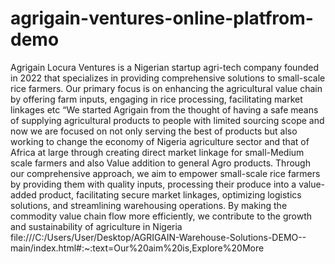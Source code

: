 # agrigain-ventures-online-platfrom-demo
Agrigain Locura Ventures is a Nigerian startup agri-tech company founded in 2022 that specializes in providing comprehensive solutions to small-scale rice farmers. Our primary focus is on enhancing the agricultural value chain by offering farm inputs, engaging in rice processing, facilitating market linkages etc 
“We started Agrigain from the thought of having a safe means of supplying agricultural products to people with limited sourcing scope and now we are focused on not only serving the best of products but also working to change the economy of Nigeria agriculture sector and that of Africa at large through creating direct market linkage for small-Medium scale farmers and also Value addition to general Agro products. Through our comprehensive approach, we aim to empower small-scale rice farmers by providing them with quality inputs, processing their produce into a value-added product, facilitating secure market linkages, optimizing logistics solutions, and streamlining warehousing operations. By making the commodity value chain flow more efficiently, we contribute to the growth and sustainability of agriculture in Nigeria
file:///C:/Users/User/Desktop/AGRIGAIN-Warehouse-Solutions-DEMO--main/index.html#:~:text=Our%20aim%20is,Explore%20More
